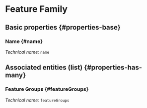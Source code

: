 #  Feature Family
<!--- THIS FILE IS GENERATED PLEASE DO NOT EDIT IT DIRECTLY --->



## Basic properties {#properties-base}

### Name {#name}



*Technical name:* ```name```




## Associated entities (list) {#properties-has-many}

###  Feature Groups {#featureGroups}



*Technical name:* ```featureGroups```




